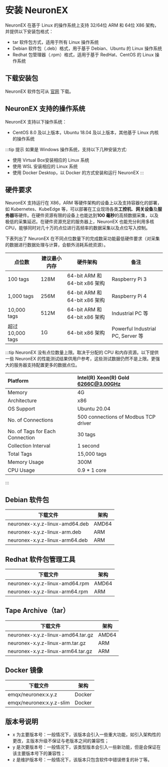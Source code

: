 # 安装 NeuronEX

NeuronEX 在基于 Linux 的操作系统上支持 32/64位 ARM 和 64位 X86 架构，并提供以下安装包格式：
- tar 软件包方式，适用于所有 Linux 操作系统
- Debian 软件包（.deb）格式，用于基于 Debian、Ubuntu 的 Linux 操作系统
- Redhat 包管理器（.rpm）格式，适用于基于 RedHat、CentOS 的 Linux 操作系统

## 下载安装包

NeuronEX 软件包可从 [官网](https://www.emqx.com/zh/try?tab=self-managed) 下载。

## NeuronEX 支持的操作系统

NeuronEX 支持以下操作系统：
- CentOS 8.0 及以上版本，Ubuntu 18.04 及以上版本，其他基于 Linux 内核的操作系统

:::tip 提示
如果是 Windows 操作系统，支持以下几种安装方式:

- 使用 Virtual Box安装相应的 Linux 系统
- 使用 WSL 安装相应的 Linux 系统
- 使用 Docker Desktop，以 Docker 的方式安装和运行 NeuronEX
:::

## 硬件要求

NeuronEX 支持运行在 X86，ARM 等硬件架构的设备上以及支持容器化的部署，如 Kubernetes、KubeEdge 等，可以部署在工业现场各类**工控机**、**网关设备**及**服务器**等硬件。在硬件资源有限的设备上也能达到**100 毫秒**的高频数据采集，以及极低的采集延迟。在硬件资源充足的服务器上，NeuronEX 也能充分利用多核 CPU，能够同时对几十万的点位进行高频率的数据采集以及点位写入控制。

下表列出了 NeuronEX 在不同点位数量下的完成数采功能最低硬件要求（对采集的数据进行数据处理与计算，会额外消耗系统资源）。

| 点位数                | 建议最小内存 | 硬件架构                           | 备注                              |
| --------------------- | --------- | ---------------------------------| --------------------------------- |
| 100 tags              | 128M      | 64-bit ARM 和 64-bit x86 架构     | Raspberry Pi 3                    |
| 1,000 tags            | 256M      | 64-bit ARM 和 64-bit x86 架构     | Raspberry Pi 4                    |
| 10,000 tags           | 512M      | 64-bit ARM 和 64-bit x86 架构     | Industrial PC 等                  |
| 超过 10,000 tags       | 1G       | 64-bit x86 架构                    | Powerful Industrial PC, Server 等 |

:::tip
NeuronEX 没有点位数量上限。取决于分配的 CPU 和内存资源。以下提供一些 NeuronEX 的性能测试结果供用户参考，这些测试数据仍然不是上限。更强大的服务器支持配置更多的数据点位。

|Platform                         | Intel(R) Xeon(R) Gold 6266C@3.00GHz<br>|
| :-------------------- | :---------  |
|Memory                           | 4G<br>  |
|Architecture                     | x86<br>  |
|OS Support                       | Ubuntu 20.04<br>  |
|No. of Connections               | 500 connections of Modbus TCP driver<br>  |
|No. of Tags for Each Connection  | 30 tags<br>  |
|Collection Interval              | 1 second<br>  |
|Total Tags                       | 15,000 tags<br>  |
|Memory Usage                     | 300M<br>  |
|CPU Usage                        | 0.9 * 1 core<br>  |


:::

## Debian 软件包

| 下载文件                         | 架构  |
| ------------------------------ | ----- |
| neuronex-x.y.z-linux-amd64.deb | AMD64 |
| neuronex-x.y.z-linux-arm.deb   | ARM   |
| neuronex-x.y.z-linux-arm64.deb | ARM   |


## Redhat 软件包管理工具

| 下载文件                        | 架构  |
| ------------------------------ | ----- |
| neuronex-x.y.z-linux-amd64.rpm | AMD64 |
| neuronex-x.y.z-linux-arm64.rpm | ARM   |


## Tape Archive（tar）

| 下载文件                           | 架构  |
| --------------------------------- | ----- |
| neuronex-x.y.z-linux-amd64.tar.gz | AMD64 |
| neuronex-x.y.z-linux-arm.tar.gz   | ARM   |
| neuronex-x.y.z-linux-arm64.tar.gz | ARM   |


## Docker 镜像

| 下载文件                           | 架构   |
| -------------------------------- | ------ |
| emqx/neuronex:x.y.z              | Docker |
| emqx/neuronex:x.y.z-slim         | Docker |

## 版本号说明

- x 为主要版本号：一般情况下，该版本会引入一些重大功能，如引入架构性的更改，主版本升级不保证与老版本之间的兼容性；
- y 是次要版本号：一般情况下，该类型版本会引入一些新功能，但是会保证在该主要版本号下的兼容性；
- z 是维护版本号：一般情况下，该版本只包含软件中错误修复的补丁等。
